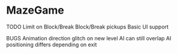 # MazeGame

TODO 
Limit on Block/Break
Block/Break pickups
Basic UI support

BUGS
Animation direction glitch on new level
AI can still overlap
AI positioning differs depending on exit
